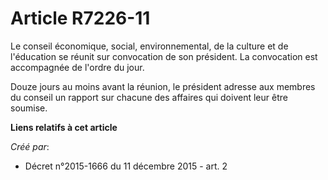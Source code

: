 # Article R7226-11

Le conseil économique, social, environnemental, de la culture et de l'éducation se réunit sur convocation de son président.
La convocation est accompagnée de l'ordre du jour.

Douze jours au moins avant la réunion, le président adresse aux membres du conseil un rapport sur chacune des affaires qui
doivent leur être soumise.

**Liens relatifs à cet article**

_Créé par_:

  - Décret n°2015-1666 du 11 décembre 2015 - art. 2
